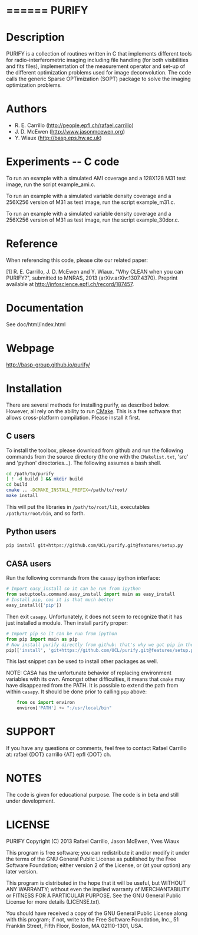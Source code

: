 ======
PURIFY
======

Description
===========

PURIFY is a collection of routines written in C that implements different
tools for radio-interferometric imaging including file handling
(for both visibilities and fits files), implementation of the measurement
operator and set-up of the different optimization problems used for image
deconvolution. The code calls the generic Sparse OPTimization (SOPT)
package to solve the imaging optimization problems.


Authors
=======
- R. E. Carrillo (http://people.epfl.ch/rafael.carrillo)
- J. D. McEwen (http://www.jasonmcewen.org)
- Y. Wiaux (http://basp.eps.hw.ac.uk)

Experiments -- C code
=====================

To run an example with a simulated AMI coverage and a 128X128 M31 test image,
run the script example_ami.c.

To run an example with a simulated variable density coverage and a 256X256
version of M31 as test image, run the script example_m31.c.

To run an example with a simulated variable density coverage and a 256X256
version of M31 as test image, run the script example_30dor.c.


Reference
=========

When referencing this code, please cite our related paper:

[1] R. E. Carrillo, J. D. McEwen and Y. Wiaux.  "Why CLEAN when
you can PURIFY?", submitted to MNRAS, 2013 (arXiv:arXiv:1307.4370).
Preprint available at http://infoscience.epfl.ch/record/187457.

Documentation
=============

See doc/html/index.html

Webpage
=======

http://basp-group.github.io/purify/

Installation
============

There are several methods for installing purify, as described below. However, all rely on the
ability to run [CMake](http://www.cmake.org/). This is a free software that allows cross-platform
compilation. Please install it first.

C users
-------

To install the toolbox, please download from github and run the following commands from the source
directory (the one with the `CMakelist.txt`, 'src' and 'python' directories...). The following
assumes a bash shell.

```bash
cd /path/to/purify
[ ! -d build ] && mkdir build
cd build
cmake .. -DCMAKE_INSTALL_PREFIX=/path/to/root/
make install
```

This will put the libraries in `/path/to/root/lib`, executables `/path/to/root/bin`, and so forth.

Python users
------------

```bash
pip install git+https://github.com/UCL/purify.git@features/setup.py
```

CASA users
----------

Run the following commands from the `casapy` ipython interface:

```Python
# Import easy_install so it can be run from ipython
from setuptools.command.easy_install import main as easy_install
# Install pip, cos it is that much better
easy_install(['pip'])
```

Then exit `casapy`. Unfortunately, it does not seem to recognize that it has just installed a
module. Then install `purify` proper:

```Python
# Import pip so it can be run from ipython
from pip import main as pip
# Now install purify directly from github: that's why we got pip in the first place
pip(['install', 'git+https://github.com/UCL/purify.git@features/setup.py'])
```

This last snippet can be used to install other packages as well.

NOTE:
    CASA has the unfortunate behavior of replacing environment variables with its own. Amongst other difficulties, it means that `cmake` may have disappeared from the PATH. It is possible to extend the path from within `casapy`. It should be done prior to calling `pip` above:
    
```Python
    from os import environ
    environ['PATH'] += ":/usr/local/bin"
```

SUPPORT
=======

If you have any questions or comments, feel free to contact Rafael
Carrillo at: rafael {DOT} carrillo {AT} epfl {DOT} ch.

NOTES
=====

The code is given for educational purpose. The code is
in beta and still under development.

LICENSE
=======

PURIFY
Copyright (C) 2013 Rafael Carrillo, Jason McEwen, Yves Wiaux

This program is free software; you can redistribute it and/or
modify it under the terms of the GNU General Public License as
published by the Free Software Foundation; either version 2 of the
License, or (at your option) any later version.

This program is distributed in the hope that it will be useful, but
WITHOUT ANY WARRANTY; without even the implied warranty of
MERCHANTABILITY or FITNESS FOR A PARTICULAR PURPOSE.  See the GNU
General Public License for more details (LICENSE.txt).

You should have received a copy of the GNU General Public License
along with this program; if not, write to the Free Software
Foundation, Inc., 51 Franklin Street, Fifth Floor, Boston, MA
02110-1301, USA.
